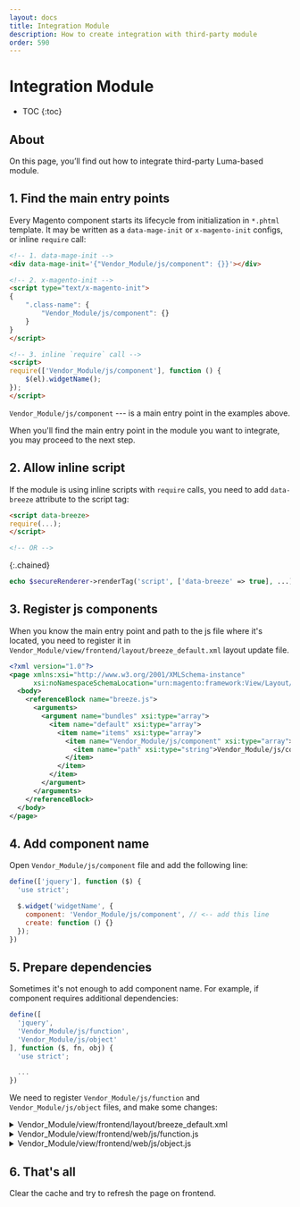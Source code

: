 ```yaml
---
layout: docs
title: Integration Module
description: How to create integration with third-party module
order: 590
---
```


# Integration Module

* TOC
{:toc}

## About

On this page, you’ll find out how to integrate third-party Luma-based module.

## 1. Find the main entry points

Every Magento component starts its lifecycle from initialization in `*.phtml`
template. It may be written as a `data-mage-init` or `x-magento-init` configs,
or inline `require` call:

```html
<!-- 1. data-mage-init -->
<div data-mage-init='{"Vendor_Module/js/component": {}}'></div>

<!-- 2. x-magento-init -->
<script type="text/x-magento-init">
{
    ".class-name": {
        "Vendor_Module/js/component": {}
    }
}
</script>

<!-- 3. inline `require` call -->
<script>
require(['Vendor_Module/js/component'], function () {
    $(el).widgetName();
});
</script>
```

`Vendor_Module/js/component` --- is a main entry point in the examples above.

When you'll find the main entry point in the module you want to integrate,
you may proceed to the next step.

## 2. Allow inline script

If the module is using inline scripts with `require` calls, you need to add
`data-breeze` attribute to the script tag:

```html
<script data-breeze>
require(...);
</script>

<!-- OR -->
```
{:.chained}

```php
echo $secureRenderer->renderTag('script', ['data-breeze' => true], ...);
```

## 3. Register js components

When you know the main entry point and path to the js file where it's located,
you need to register it in
`Vendor_Module/view/frontend/layout/breeze_default.xml` layout update file.

```xml
<?xml version="1.0"?>
<page xmlns:xsi="http://www.w3.org/2001/XMLSchema-instance"
      xsi:noNamespaceSchemaLocation="urn:magento:framework:View/Layout/etc/page_configuration.xsd">
  <body>
    <referenceBlock name="breeze.js">
      <arguments>
        <argument name="bundles" xsi:type="array">
          <item name="default" xsi:type="array">
            <item name="items" xsi:type="array">
              <item name="Vendor_Module/js/component" xsi:type="array">
                <item name="path" xsi:type="string">Vendor_Module/js/component</item>
              </item>
            </item>
          </item>
        </argument>
      </arguments>
    </referenceBlock>
  </body>
</page>
```

## 4. Add component name

Open `Vendor_Module/js/component` file and add the following line:

```js
define(['jquery'], function ($) {
  'use strict';

  $.widget('widgetName', {
    component: 'Vendor_Module/js/component', // <-- add this line
    create: function () {}
  });
})
```

## 5. Prepare dependencies

Sometimes it's not enough to add component name. For example, if component
requires additional dependencies:

```js
define([
  'jquery',
  'Vendor_Module/js/function',
  'Vendor_Module/js/object'
], function ($, fn, obj) {
  'use strict';

  ...
})
```

We need to register `Vendor_Module/js/function` and
`Vendor_Module/js/object` files, and make some changes:

<details markdown=1><summary>Vendor_Module/view/frontend/layout/breeze_default.xml</summary>

```diff
           <item name="default" xsi:type="array">
             <item name="items" xsi:type="array">
+              <item name="Vendor_Module/js/function" xsi:type="string">Vendor_Module/js/function</item>
+              <item name="Vendor_Module/js/object" xsi:type="string">Vendor_Module/js/object</item>
               <item name="Vendor_Module/js/component" xsi:type="array">
                 <item name="path" xsi:type="string">Vendor_Module/js/component</item>
               </item>
             </item>
           </item>
```
</details>

<details markdown=1><summary>Vendor_Module/view/frontend/web/js/function.js</summary>

```diff
 define([
     'jquery'
 ], function ($) {
     'use strict';

-    return function (options, element) {
+    var result = function (options, element) {
     };
+
+    result.component = 'Vendor_Module/js/function';
+
+    return result;
 });
```
</details>

<details markdown=1><summary>Vendor_Module/view/frontend/web/js/object.js</summary>

```diff
 define([
     'jquery'
 ], function ($) {
     'use strict';

     return {
+        component: 'Vendor_Module/js/object',
         'Vendor_Module/js/object': function (options, element) {}
     };
 });
```
</details>

## 6. That's all

Clear the cache and try to refresh the page on frontend.
